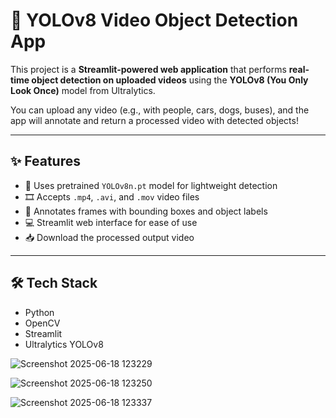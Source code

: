 # 🚗 YOLOv8 Video Object Detection App

This project is a **Streamlit-powered web application** that performs **real-time object detection on uploaded videos** using the **YOLOv8 (You Only Look Once)** model from Ultralytics.

You can upload any video (e.g., with people, cars, dogs, buses), and the app will annotate and return a processed video with detected objects!

---

## ✨ Features

- 🧠 Uses pretrained `YOLOv8n.pt` model for lightweight detection
- 🎞️ Accepts `.mp4`, `.avi`, and `.mov` video files
- 📌 Annotates frames with bounding boxes and object labels
- 💻 Streamlit web interface for ease of use
- 📥 Download the processed output video

---

## 🛠 Tech Stack

- Python
- OpenCV
- Streamlit
- Ultralytics YOLOv8




![Screenshot 2025-06-18 123229](https://github.com/user-attachments/assets/b154373b-bc39-4ccd-bcc7-8f68959c366d)

![Screenshot 2025-06-18 123250](https://github.com/user-attachments/assets/15b9d14e-6c3c-47e1-9d59-d7cb688d151b)

![Screenshot 2025-06-18 123337](https://github.com/user-attachments/assets/418596ad-1d9c-44ca-8e96-92ef5e321588)


